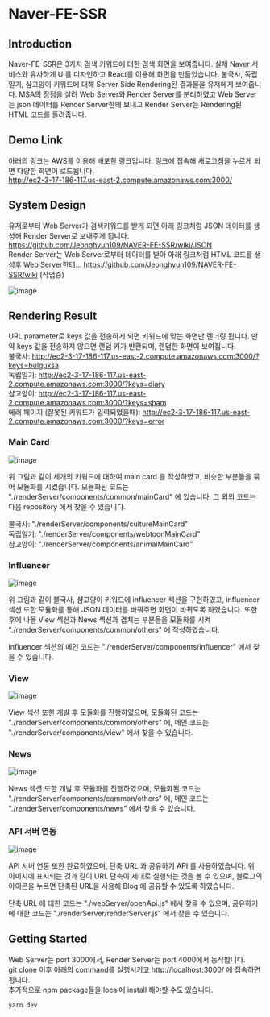 # Naver-FE-SSR

## Introduction

Naver-FE-SSR은 3가지 검색 키워드에 대한 검색 화면을 보여줍니다. 실제 Naver 서비스와 유사하게 UI를 디자인하고 React를 이용해 화면을 만들었습니다. 불국사, 독립일기, 샴고양이 키워드에 대해 Server Side Rendering된 결과물을 유저에게 보여줍니다. MSA의 장점을 살려 Web Server와 Render Server를 분리하였고 Web Server는 json 데이터를 Render Server한테 보내고 Render Server는 Rendering된 HTML 코드를 돌려줍니다.

## Demo Link

아래의 링크는 AWS를 이용해 배포한 링크입니다. 링크에 접속해 새로고침을 누르게 되면 다양한 화면이 로드됩니다. \
http://ec2-3-17-186-117.us-east-2.compute.amazonaws.com:3000/

## System Design

유저로부터 Web Server가 검색키워드를 받게 되면 아래 링크처럼 JSON 데이터를 생성해 Render Server로 보내주게 됩니다.
https://github.com/Jeonghyun109/NAVER-FE-SSR/wiki/JSON \
Render Server는 Web Server로부터 데이터를 받아 아래 링크처럼 HTML 코드를 생성후 Web Server한테...
https://github.com/Jeonghyun109/NAVER-FE-SSR/wiki (작업중)

![image](https://user-images.githubusercontent.com/87184009/145199863-3b15798c-fb44-437e-ac49-37de14f38eb9.png)

## Rendering Result

URL parameter로 keys 값을 전송하게 되면 키워드에 맞는 화면만 렌더링 됩니다. 만약 keys 값을 전송하지 않으면 랜덤 키가 반환되며, 랜덤한 화면이 보여집니다. \
불국사: http://ec2-3-17-186-117.us-east-2.compute.amazonaws.com:3000/?keys=bulguksa \
독립일기: http://ec2-3-17-186-117.us-east-2.compute.amazonaws.com:3000/?keys=diary \
샴고양이: http://ec2-3-17-186-117.us-east-2.compute.amazonaws.com:3000/?keys=sham \
에러 페이지 (잘못된 키워드가 입력되었을때): http://ec2-3-17-186-117.us-east-2.compute.amazonaws.com:3000/?keys=error

### Main Card

![image](https://user-images.githubusercontent.com/87184009/145201474-56302c5d-1170-4e81-ae0b-69803d08aff5.png)

위 그림과 같이 세개의 키워드에 대하여 main card 를 작성하였고, 비슷한 부분들을 묶어 모듈화를 시켰습니다.
모듈화된 코드는 "./renderServer/components/common/mainCard" 에 있습니다.
그 외의 코드는 다음 repository 에서 찾을 수 있습니다.

불국사: "./renderServer/components/cultureMainCard" \
독립일기: "./renderServer/components/webtoonMainCard" \
샴고양이: "./renderServer/components/animalMainCard"

### Influencer

![image](https://user-images.githubusercontent.com/87184009/145202194-c4e7b395-b302-4983-9f7d-6077d5f2d84e.png)

위 그림과 같이 불국사, 샴고양이 키워드에 influencer 섹션을 구현하였고, influencer 섹션 또한 모듈화를 통해 JSON 데이터를 바꿔주면 화면이 바뀌도록 하였습니다. 또한 후에 나올 View 섹션과 News 섹션과 겹치는 부분들을 모듈화를 시켜 "./renderServer/components/common/others" 에 작성하였습니다.

Influencer 섹션의 메인 코드는 "./renderServer/components/influencer" 에서 찾을 수 있습니다.

### View

![image](https://user-images.githubusercontent.com/87184009/145202743-164cfc7d-bf3a-471f-ad49-78e757403448.png)

View 섹션 또한 개발 후 모듈화를 진행하였으며, 모듈화된 코드는 "./renderServer/components/common/others" 에, 메인 코드는 "./renderServer/components/view" 에서 찾을 수 있습니다.

### News

![image](https://user-images.githubusercontent.com/87184009/145203194-2e8c75f0-9a3e-43f8-bdc4-f5bb43fa83f3.png)

News 섹션 또한 개발 후 모듈화를 진행하였으며, 모듈화된 코드는 "./renderServer/components/common/others" 에, 메인 코드는 "./renderServer/components/news" 에서 찾을 수 있습니다.

### API 서버 연동

![image](https://user-images.githubusercontent.com/74249745/145216911-9d4424bc-e21a-4497-afd1-aefb8073396a.png)

API 서버 연동 또한 완료하였으며, 단축 URL 과 공유하기 API 를 사용하였습니다. 위 이미지에 표시되는 것과 같이 URL 단축이 제대로 실행되는 것을 볼 수 있으며, 블로그의 아이콘을 누르면 단축된 URL을 사용해 Blog 에 공유할 수 있도록 하였습니다.

단축 URL 에 대한 코드는 "./webServer/openApi.js" 에서 찾을 수 있으며, 공유하기에 대한 코드는 "./renderServer/renderServer.js" 에서 찾을 수 있습니다.

## Getting Started

Web Server는 port 3000에서, Render Server는 port 4000에서 동작합니다. \
git clone 이후 아래의 command를 실행시키고 http://localhost:3000/ 에 접속하면 됩니다. \
추가적으로 npm package들을 local에 install 해야할 수도 있습니다.

```
yarn dev
```
